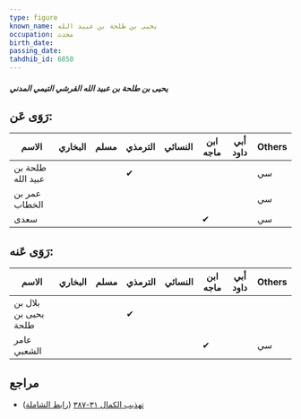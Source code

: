 ```yaml
---
type: figure
known_name: يحيى بن طلحة بن عبيد الله
occupation: محدث
birth_date:
passing_date:
tahdhib_id: 6850
---
```

##### يحيى بن طلحة بن عبيد الله القرشي التيمي المدني

## رَوَى عَن:
| الاسم             | البخاري | مسلم | الترمذي | النسائي | ابن ماجه | أبي داود | Others |
| ----------------- | ------- | ---- | ------- | ------- | -------- | -------- | ------ |
| طلحة بن عبيد الله |         |      | ✔       |         |          |          | سي     |
| عمر بن الخطاب     |         |      |         |         |          |          | سي     |
| سعدى              |         |      |         |         | ✔        |          | سي     |
## رَوَى عَنه:
| الاسم                | البخاري | مسلم | الترمذي | النسائي | ابن ماجه | أبي داود | Others |
| -------------------- | ------- | ---- | ------- | ------- | -------- | -------- | ------ |
| بلال بن يحيى بن طلحة |         |      | ✔       |         |          |          |        |
| عامر الشعبي          |         |      |         |         | ✔        |          | سي     |
## مراجع
- [تهذيب الكمال ٣١-٣٨٧](obsidian://open?vault=Tahdhib-al-Kamal&file=Figures/٦٨٥٠-يحيى%20بن%20طلحة%20بن%20عبيد%20الله%20القرشي%20التيمي%20المدني) ([رابط الشاملة](https://shamela.ws/book/3722/16935))